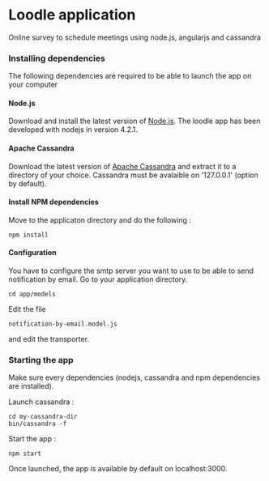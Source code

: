 # Loodle application

Online survey to schedule meetings using node.js, angularjs and cassandra

### Installing dependencies

The following dependencies are required to be able to launch the app on your computer

#### Node.js

Download and install the latest version of [Node.js](http://nodejs.org/). The loodle app has been developed with nodejs in version 4.2.1.

#### Apache Cassandra

Download the latest version of [Apache Cassandra](http://cassandra.apache.org/download/) and extract it to a directory of your choice. Cassandra must be avalaible on '127.0.0.1' (option by default).

#### Install NPM dependencies

Move to the applicaton directory and do the following :

```
npm install
```

#### Configuration

You have to configure the smtp server you want to use to be able to send notification by email. Go to your application directory.

```
cd app/models
```

Edit the file 

```
notification-by-email.model.js
```

and edit the transporter.


### Starting the app

Make sure every dependencies (nodejs, cassandra and npm dependencies are installed).

Launch cassandra :

```
cd my-cassandra-dir
bin/cassandra -f
```

Start the app :

```
npm start
```

Once launched, the app is available by default on localhost:3000.

